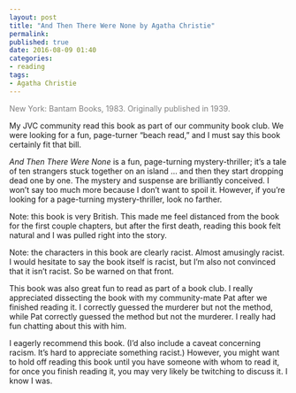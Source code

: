 ```yaml
---
layout: post
title: "And Then There Were None by Agatha Christie"
permalink:
published: true
date: 2016-08-09 01:40
categories:
- reading
tags:
- Agatha Christie
---
```


<p style="color: gray;">New York: Bantam Books, 1983. Originally published in 1939.</p>

My JVC community read this book as part of our community book club. We were looking for a fun, page-turner “beach read,” and I must say this book certainly fit that bill.

*And Then There Were None* is a fun, page-turning mystery-thriller; it’s a tale of ten strangers stuck together on an island … and then they start dropping dead one by one. The mystery and suspense are brilliantly conceived. I won’t say too much more because I don’t want to spoil it. However, if you’re looking for a page-turning mystery-thriller, look no farther.

Note: this book is very British. This made me feel distanced from the book for the first couple chapters, but after the first death, reading this book felt natural and I was pulled right into the story.

Note: the characters in this book are clearly racist. Almost amusingly racist. I would hesitate to say the book itself is racist, but I’m also not convinced that it isn’t racist. So be warned on that front.

This book was also great fun to read as part of a book club. I really appreciated dissecting the book with my community-mate Pat after we finished reading it. I correctly guessed the murderer but not the method, while Pat correctly guessed the method but not the murderer. I really had fun chatting about this with him.

I eagerly recommend this book. (I’d also include a caveat concerning racism. It’s hard to appreciate something racist.) However, you might want to hold off reading this book until you have someone with whom to read it, for once you finish reading it, you may very likely be twitching to discuss it. I know I was.
